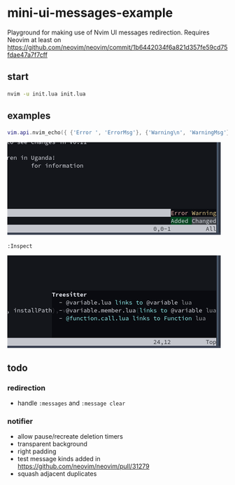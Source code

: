 # mini-ui-messages-example
Playground for making use of Nvim UI messages redirection. Requires Neovim at least on https://github.com/neovim/neovim/commit/1b6442034f6a821d357fe59cd75fdae47a7f7cff

## start
```sh
nvim -u init.lua init.lua
```

## examples
```lua
vim.api.nvim_echo({ {'Error ', 'ErrorMsg'}, {'Warning\n', 'WarningMsg'}, {'Added ', 'DiffAdd'}, {'Changed', 'DiffChange'} }, false, {})
```
![nvim_echo](assets/nvim-echo.png)
```vim
:Inspect
```
![inspect](assets/inspect.png)

## todo
### redirection
- handle `:messages` and `:message clear`
### notifier
- allow pause/recreate deletion timers
- transparent background
- right padding
- test message kinds added in https://github.com/neovim/neovim/pull/31279
- squash adjacent duplicates
